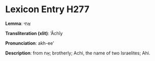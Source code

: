 # Lexicon Entry H277

**Lemma**: אֲחִי

**Transliteration (xlit)**: ʼĂchîy

**Pronunciation**: akh-ee'

**Description**:
from אָח; brotherly; Achi, the name of two Israelites; Ahi.
